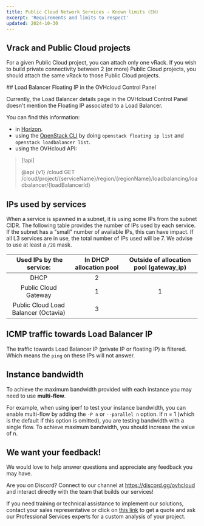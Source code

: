 ```yaml
---
title: Public Cloud Network Services - Known limits (EN)
excerpt: 'Requirements and limits to respect'
updated: 2024-10-30
---
```


## Vrack and Public Cloud projects

For a given Public Cloud project, you can attach only one vRack. If you wish to build private connectivity between 2 (or more) Public Cloud projects, you should attach the same vRack to those Public Cloud projects.

## Load Balancer Floating IP in the OVHcloud Control Panel

Currently, the Load Balancer details page in the OVHcloud Control Panel doesn't mention the Floating IP associated to a Load Balancer.

You can find this information:

- in [Horizon](/pages/public_cloud/compute/introducing_horizon).
- using the [OpenStack CLI](/pages/public_cloud/compute/prepare_the_environment_for_using_the_openstack_api) by doing `openstack floating ip list` and `openstack loadbalancer list`.
- using the OVHcloud API:

> [!api]
>
> @api {v1} /cloud GET /cloud/project/{serviceName}/region/{regionName}/loadbalancing/loadbalancer/{loadBalancerId}
>

## IPs used by services

When a service is spawned in a subnet, it is using some IPs from the subnet CIDR. The following table provides the number of IPs used by each service. If the subnet has a "small" number of available IPs, this can have impact. If all L3 services are in use, the total number of IPs used will be 7. We advise to use at least a `/28` mask.

| Used IPs by the service:| In DHCP allocation pool |	Outside of allocation pool (gateway_ip) |
| :---: | :---: | :---: |
| DHCP |	2 | |	
| Public Cloud Gateway | 1	| 1 |
| Public Cloud Load Balancer (Octavia)	| 3 | |	

## ICMP traffic towards Load Balancer IP

The traffic towards Load Balancer IP (private IP or floating IP) is filtered. Which means the `ping` on these IPs will not answer.

## Instance bandwidth

To achieve the maximum bandwidth provided with each instance you may need to use **multi-flow**.

For example, when using iperf to test your instance bandwidth, you can enable multi-flow by adding the `-P n` or `--parallel n` option. If n = 1 (which is the default if this option is omitted), you are testing bandwidth with a single flow. To achieve maximum bandwidth, you should increase the value of n.

## We want your feedback!

We would love to help answer questions and appreciate any feedback you may have.

Are you on Discord? Connect to our channel at <https://discord.gg/ovhcloud> and interact directly with the team that builds our services!

If you need training or technical assistance to implement our solutions, contact your sales representative or click on [this link](/links/professional-services) to get a quote and ask our Professional Services experts for a custom analysis of your project.
